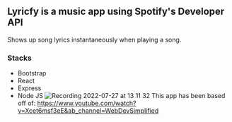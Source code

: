 ## Lyricfy is a music app using Spotify's Developer API 
Shows up song lyrics instantaneously when playing a song.
### Stacks
* Bootstrap
* React
* Express
* Node JS
![Recording 2022-07-27 at 13 11 32](https://user-images.githubusercontent.com/90073913/181309546-79ea7890-15c0-4f20-b674-00dccf584b7c.gif)
This app has been based off of: https://www.youtube.com/watch?v=Xcet6msf3eE&ab_channel=WebDevSimplified

